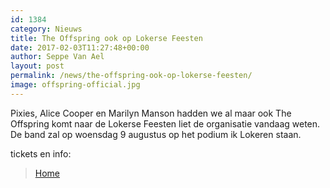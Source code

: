 ```yaml
---
id: 1384
category: Nieuws
title: The Offspring ook op Lokerse Feesten
date: 2017-02-03T11:27:48+00:00
author: Seppe Van Ael
layout: post
permalink: /news/the-offspring-ook-op-lokerse-feesten/
image: offspring-official.jpg
---
```

Pixies, Alice Cooper en Marilyn Manson hadden we al maar ook The Offspring komt naar de Lokerse Feesten liet de organisatie vandaag weten. De band zal op woensdag 9 augustus op het podium ik Lokeren staan.

tickets en info:

<blockquote data-secret="4UrafhuFgf" class="wp-embedded-content">
  <p>
    <a href="http://www.lokersefeesten.be/">Home</a>
  </p>
</blockquote>


